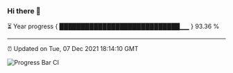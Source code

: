 ### Hi there 👋

⏳ Year progress { ████████████████████████████▁▁ } 93.36 %

---

⏰ Updated on Tue, 07 Dec 2021 18:14:10 GMT

![Progress Bar CI](https://github.com/liununu/liununu/workflows/Progress%20Bar%20CI/badge.svg)
